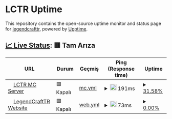 # LCTR Uptime

This repository contains the open-source uptime monitor and status page for [legendcrafttr](https://legendcrafttr.github.io/uptime), powered by [Upptime](https://github.com/upptime/upptime).

## [📈 Live Status](https://demo.upptime.js.org): <!--live status--> **🟥 Tam Arıza**

<!--start: status pages-->
<!-- This summary is generated by Upptime (https://github.com/upptime/upptime) -->
<!-- Do not edit this manually, your changes will be overwritten -->
<!-- prettier-ignore -->
| URL | Durum | Geçmiş | Ping (Response time) | Uptime |
| --- | ------ | ------- | ------------- | ------ |
| <img alt="" src="https://icons.duckduckgo.com/ip3/null.ico" height="13"> [LCTR MC Server](mc.legendcrafttr.com) | 🟥 Kapalı | [mc.yml](https://github.com/legendcrafttr/uptime/commits/HEAD/history/mc.yml) | <details><summary><img alt="Ping grafiği" src="./graphs/mc/response-time-week.png" height="20"> 191ms</summary><br><a href="https://legendcrafttr.github.io/uptime/history/mc"><img alt="Ping (Response time) 182" src="https://img.shields.io/endpoint?url=https%3A%2F%2Fraw.githubusercontent.com%2Flegendcrafttr%2Fuptime%2FHEAD%2Fapi%2Fmc%2Fresponse-time.json"></a><br><a href="https://legendcrafttr.github.io/uptime/history/mc"><img alt="24-hour response time 192" src="https://img.shields.io/endpoint?url=https%3A%2F%2Fraw.githubusercontent.com%2Flegendcrafttr%2Fuptime%2FHEAD%2Fapi%2Fmc%2Fresponse-time-day.json"></a><br><a href="https://legendcrafttr.github.io/uptime/history/mc"><img alt="7-day response time 191" src="https://img.shields.io/endpoint?url=https%3A%2F%2Fraw.githubusercontent.com%2Flegendcrafttr%2Fuptime%2FHEAD%2Fapi%2Fmc%2Fresponse-time-week.json"></a><br><a href="https://legendcrafttr.github.io/uptime/history/mc"><img alt="30-day response time 186" src="https://img.shields.io/endpoint?url=https%3A%2F%2Fraw.githubusercontent.com%2Flegendcrafttr%2Fuptime%2FHEAD%2Fapi%2Fmc%2Fresponse-time-month.json"></a><br><a href="https://legendcrafttr.github.io/uptime/history/mc"><img alt="1-year response time 182" src="https://img.shields.io/endpoint?url=https%3A%2F%2Fraw.githubusercontent.com%2Flegendcrafttr%2Fuptime%2FHEAD%2Fapi%2Fmc%2Fresponse-time-year.json"></a></details> | <details><summary><a href="https://legendcrafttr.github.io/uptime/history/mc">31.58%</a></summary><a href="https://legendcrafttr.github.io/uptime/history/mc"><img alt="Uptime 70.38%" src="https://img.shields.io/endpoint?url=https%3A%2F%2Fraw.githubusercontent.com%2Flegendcrafttr%2Fuptime%2FHEAD%2Fapi%2Fmc%2Fuptime.json"></a><br><a href="https://legendcrafttr.github.io/uptime/history/mc"><img alt="24-hour uptime 100.00%" src="https://img.shields.io/endpoint?url=https%3A%2F%2Fraw.githubusercontent.com%2Flegendcrafttr%2Fuptime%2FHEAD%2Fapi%2Fmc%2Fuptime-day.json"></a><br><a href="https://legendcrafttr.github.io/uptime/history/mc"><img alt="7-day uptime 31.58%" src="https://img.shields.io/endpoint?url=https%3A%2F%2Fraw.githubusercontent.com%2Flegendcrafttr%2Fuptime%2FHEAD%2Fapi%2Fmc%2Fuptime-week.json"></a><br><a href="https://legendcrafttr.github.io/uptime/history/mc"><img alt="30-day uptime 80.64%" src="https://img.shields.io/endpoint?url=https%3A%2F%2Fraw.githubusercontent.com%2Flegendcrafttr%2Fuptime%2FHEAD%2Fapi%2Fmc%2Fuptime-month.json"></a><br><a href="https://legendcrafttr.github.io/uptime/history/mc"><img alt="1-year uptime 70.38%" src="https://img.shields.io/endpoint?url=https%3A%2F%2Fraw.githubusercontent.com%2Flegendcrafttr%2Fuptime%2FHEAD%2Fapi%2Fmc%2Fuptime-year.json"></a></details>
| <img alt="" src="https://icons.duckduckgo.com/ip3/legendcrafttr.com.ico" height="13"> [LegendCraftTR Website](https://legendcrafttr.com) | 🟥 Kapalı | [web.yml](https://github.com/legendcrafttr/uptime/commits/HEAD/history/web.yml) | <details><summary><img alt="Ping grafiği" src="./graphs/web/response-time-week.png" height="20"> 73ms</summary><br><a href="https://legendcrafttr.github.io/uptime/history/web"><img alt="Ping (Response time) 1199" src="https://img.shields.io/endpoint?url=https%3A%2F%2Fraw.githubusercontent.com%2Flegendcrafttr%2Fuptime%2FHEAD%2Fapi%2Fweb%2Fresponse-time.json"></a><br><a href="https://legendcrafttr.github.io/uptime/history/web"><img alt="24-hour response time 54" src="https://img.shields.io/endpoint?url=https%3A%2F%2Fraw.githubusercontent.com%2Flegendcrafttr%2Fuptime%2FHEAD%2Fapi%2Fweb%2Fresponse-time-day.json"></a><br><a href="https://legendcrafttr.github.io/uptime/history/web"><img alt="7-day response time 73" src="https://img.shields.io/endpoint?url=https%3A%2F%2Fraw.githubusercontent.com%2Flegendcrafttr%2Fuptime%2FHEAD%2Fapi%2Fweb%2Fresponse-time-week.json"></a><br><a href="https://legendcrafttr.github.io/uptime/history/web"><img alt="30-day response time 359" src="https://img.shields.io/endpoint?url=https%3A%2F%2Fraw.githubusercontent.com%2Flegendcrafttr%2Fuptime%2FHEAD%2Fapi%2Fweb%2Fresponse-time-month.json"></a><br><a href="https://legendcrafttr.github.io/uptime/history/web"><img alt="1-year response time 1199" src="https://img.shields.io/endpoint?url=https%3A%2F%2Fraw.githubusercontent.com%2Flegendcrafttr%2Fuptime%2FHEAD%2Fapi%2Fweb%2Fresponse-time-year.json"></a></details> | <details><summary><a href="https://legendcrafttr.github.io/uptime/history/web">0.00%</a></summary><a href="https://legendcrafttr.github.io/uptime/history/web"><img alt="Uptime 51.46%" src="https://img.shields.io/endpoint?url=https%3A%2F%2Fraw.githubusercontent.com%2Flegendcrafttr%2Fuptime%2FHEAD%2Fapi%2Fweb%2Fuptime.json"></a><br><a href="https://legendcrafttr.github.io/uptime/history/web"><img alt="24-hour uptime 0.00%" src="https://img.shields.io/endpoint?url=https%3A%2F%2Fraw.githubusercontent.com%2Flegendcrafttr%2Fuptime%2FHEAD%2Fapi%2Fweb%2Fuptime-day.json"></a><br><a href="https://legendcrafttr.github.io/uptime/history/web"><img alt="7-day uptime 0.00%" src="https://img.shields.io/endpoint?url=https%3A%2F%2Fraw.githubusercontent.com%2Flegendcrafttr%2Fuptime%2FHEAD%2Fapi%2Fweb%2Fuptime-week.json"></a><br><a href="https://legendcrafttr.github.io/uptime/history/web"><img alt="30-day uptime 15.41%" src="https://img.shields.io/endpoint?url=https%3A%2F%2Fraw.githubusercontent.com%2Flegendcrafttr%2Fuptime%2FHEAD%2Fapi%2Fweb%2Fuptime-month.json"></a><br><a href="https://legendcrafttr.github.io/uptime/history/web"><img alt="1-year uptime 51.46%" src="https://img.shields.io/endpoint?url=https%3A%2F%2Fraw.githubusercontent.com%2Flegendcrafttr%2Fuptime%2FHEAD%2Fapi%2Fweb%2Fuptime-year.json"></a></details>

<!--end: status pages-->
